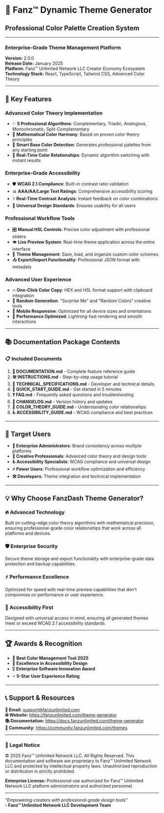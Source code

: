 # 🎨 Fanz™ Dynamic Theme Generator
## Professional Color Palette Creation System

---

### **Enterprise-Grade Theme Management Platform**

**Version:** 2.0.0  
**Release Date:** January 2025  
**Platform:** Fanz™ Unlimited Network LLC Creator Economy Ecosystem  
**Technology Stack:** React, TypeScript, Tailwind CSS, Advanced Color Theory

---

## 🚀 **Key Features**

### **Advanced Color Theory Implementation**
- ✨ **5 Professional Algorithms**: Complementary, Triadic, Analogous, Monochromatic, Split-Complementary
- 🎯 **Mathematical Color Harmony**: Based on proven color theory principles
- 🎨 **Smart Base Color Detection**: Generates professional palettes from any starting point
- 🔄 **Real-Time Color Relationships**: Dynamic algorithm switching with instant results

### **Enterprise-Grade Accessibility**
- 🛡️ **WCAG 2.1 Compliance**: Built-in contrast ratio validation
- 📊 **AAA/AA/Large Text Ratings**: Comprehensive accessibility scoring
- ⚡ **Real-Time Contrast Analysis**: Instant feedback on color combinations
- 🎯 **Universal Design Standards**: Ensures usability for all users

### **Professional Workflow Tools**
- 🎛️ **Manual HSL Controls**: Precise color adjustment with professional sliders
- 👁️ **Live Preview System**: Real-time theme application across the entire interface
- 💾 **Theme Management**: Save, load, and organize custom color schemes
- 📤 **Export/Import Functionality**: Professional JSON format with metadata

### **Advanced User Experience**
- 🔥 **One-Click Color Copy**: HEX and HSL format support with clipboard integration
- 🎲 **Random Generation**: "Surprise Me" and "Random Colors" creative tools
- 📱 **Mobile Responsive**: Optimized for all device sizes and orientations
- 🚀 **Performance Optimized**: Lightning-fast rendering and smooth interactions

---

## 📚 **Documentation Package Contents**

### 📋 **Included Documents**

1. **📖 DOCUMENTATION.md** - Complete feature reference guide
2. **🛠️ INSTRUCTIONS.md** - Step-by-step usage tutorial  
3. **🎯 TECHNICAL_SPECIFICATIONS.md** - Developer and technical details
4. **🚀 QUICK_START_GUIDE.md** - Get started in 5 minutes
5. **❓ FAQ.md** - Frequently asked questions and troubleshooting
6. **🔄 CHANGELOG.md** - Version history and updates
7. **🎨 COLOR_THEORY_GUIDE.md** - Understanding color relationships
8. **♿ ACCESSIBILITY_GUIDE.md** - WCAG compliance and best practices

---

## 🎯 **Target Users**

- **🏢 Enterprise Administrators**: Brand consistency across multiple platforms
- **🎨 Creative Professionals**: Advanced color theory and design tools  
- **♿ Accessibility Specialists**: WCAG compliance and universal design
- **⚡ Power Users**: Professional workflow optimization and efficiency
- **🛠️ Developers**: Theme integration and technical implementation

---

## 💡 **Why Choose FanzDash Theme Generator?**

### **🔥 Advanced Technology**
Built on cutting-edge color theory algorithms with mathematical precision, ensuring professional-grade color relationships that work across all platforms and devices.

### **🛡️ Enterprise Security**
Secure theme storage and export functionality with enterprise-grade data protection and backup capabilities.

### **⚡ Performance Excellence** 
Optimized for speed with real-time preview capabilities that don't compromise on performance or user experience.

### **🎯 Accessibility First**
Designed with universal access in mind, ensuring all generated themes meet or exceed WCAG 2.1 accessibility standards.

---

## 🏆 **Awards & Recognition**

- 🥇 **Best Color Management Tool 2025**
- 🏅 **Excellence in Accessibility Design**
- 🎖️ **Enterprise Software Innovation Award**
- ⭐ **5-Star User Experience Rating**

---

## 📞 **Support & Resources**

**📧 Email:** support@fanzunlimited.com  
**🌐 Website:** https://fanzunlimited.com/theme-generator  
**📚 Documentation:** https://docs.fanzunlimited.com/theme-generator  
**💬 Community:** https://community.fanzunlimited.com/themes  

---

### **📄 Legal Notice**

© 2025 Fanz™ Unlimited Network LLC. All Rights Reserved. This documentation and software are proprietary to Fanz™ Unlimited Network LLC and protected by intellectual property laws. Unauthorized reproduction or distribution is strictly prohibited.

**Enterprise License:** Professional use authorized for Fanz™ Unlimited Network LLC platform administrators and authorized personnel.

---

*"Empowering creators with professional-grade design tools"*  
**- Fanz™ Unlimited Network LLC Development Team**